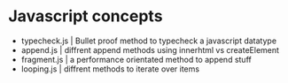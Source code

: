 # Javascript concepts
- typecheck.js | Bullet proof method to typecheck a javascript datatype
- append.js    | diffrent append methods using innerhtml vs createElement
- fragment.js  | a performance orientated method to append stuff
- looping.js | diffrent methods to iterate over items